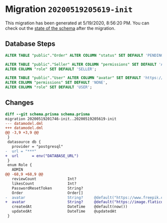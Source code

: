 # Migration `20200519205619-init`

This migration has been generated at 5/19/2020, 8:56:20 PM.
You can check out the [state of the schema](./schema.prisma) after the migration.

## Database Steps

```sql
ALTER TABLE "public"."Order" ALTER COLUMN "status" SET DEFAULT 'PENDING';

ALTER TABLE "public"."Seller" ALTER COLUMN "permissions" SET DEFAULT 'ADD_ITEM',
ALTER COLUMN "role" SET DEFAULT 'SELLER';

ALTER TABLE "public"."User" ALTER COLUMN "avatar" SET DEFAULT 'https://image.flaticon.com/icons/png/512/17/17004.png',
ALTER COLUMN "permissions" SET DEFAULT 'NONE',
ALTER COLUMN "role" SET DEFAULT 'USER';
```

## Changes

```diff
diff --git schema.prisma schema.prisma
migration 20200519201746-init..20200519205619-init
--- datamodel.dml
+++ datamodel.dml
@@ -3,9 +3,9 @@
 }
 datasource db {
   provider = "postgresql"
-  url = "***"
+  url      = env("DATABASE_URL")
 }
 enum Role {
   ADMIN
@@ -68,9 +68,9 @@
   reviewCount              Int?
   likesCount               Int?
   PasswordResetToken       String?
   Order                    Order[]
-  avatar                   String?     @default("https://www.freepik.com/free-icon/user-image-with-black-background_751548.htm")
+  avatar                   String?     @default("https://image.flaticon.com/icons/png/512/17/17004.png")
   createdAt                DateTime    @default(now())
   updatedAt                DateTime    @updatedAt
 }
```


